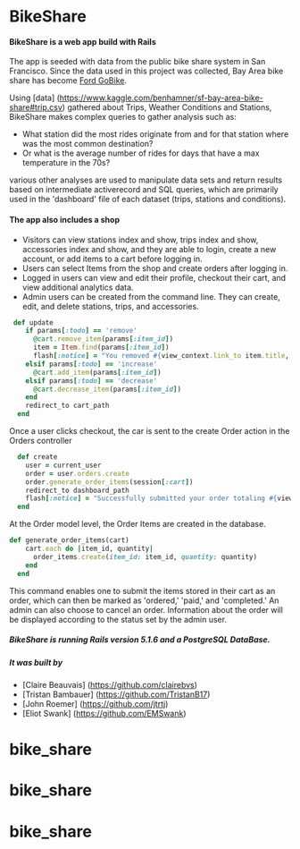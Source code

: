 # BikeShare
#### BikeShare is a web app build with Rails

The app is seeded with data from the public bike share system in San Francisco. Since the data used in this project was collected, Bay Area bike share has become [Ford GoBike](https://www.fordgobike.com/).

Using [data] (https://www.kaggle.com/benhamner/sf-bay-area-bike-share#trip.csv) gathered about Trips, Weather Conditions and Stations, BikeShare makes complex queries to gather analysis such as:

* What station did the most rides originate from and for that station where was the most common destination?
* Or what is the average number of rides for days that have a max temperature in the 70s?

various other analyses are used to manipulate data sets and return results based on intermediate activerecord and SQL queries,
which are primarily used in the 'dashboard' file of each dataset (trips, stations and conditions).


#### The app also includes a shop

* Visitors can view stations index and show, trips index and show, accessories index and show, and they are able to login, create a new account, or add items to a cart before logging in. 
* Users can select Items from the shop and create orders after logging in.
* Logged in users can view and edit their profile, checkout their cart, and view additional analytics data.
* Admin users can be created from the command line. They can create, edit, and delete stations, trips, and accessories.

```ruby
 def update
    if params[:todo] == 'remove'
      @cart.remove_item(params[:item_id])
      item = Item.find(params[:item_id])
      flash[:notice] = "You removed #{view_context.link_to item.title, item_path(item), class: 'has-text-warning'} from your cart."
    elsif params[:todo] == 'increase'
      @cart.add_item(params[:item_id])
    elsif params[:todo] == 'decrease'
      @cart.decrease_item(params[:item_id])
    end
    redirect_to cart_path
  end
```
  Once a user clicks checkout, the car is sent to the create Order action in the Orders controller

```ruby
  def create
    user = current_user
    order = user.orders.create
    order.generate_order_items(session[:cart])
    redirect_to dashboard_path
    flash[:notice] = "Successfully submitted your order totaling #{view_context.number_to_currency(order.total)}"
  end
```
At the Order model level, the Order Items are created in the database.

```ruby
def generate_order_items(cart)
    cart.each do |item_id, quantity|
      order_items.create(item_id: item_id, quantity: quantity)
    end
  end
```

This command enables one to submit the items stored in their cart as an order, which can then be marked as
'ordered,' 'paid,' and 'completed.' An admin can also choose to cancel an order. Information about the
order will be displayed according to the status set by the admin user.

##### BikeShare is running Rails version 5.1.6 and a PostgreSQL DataBase.
##### It was built by
* [Claire Beauvais] (https://github.com/clairebvs)
* [Tristan Bambauer] (https://github.com/TristanB17)
* [John Roemer] (https://github.com/jtrtj)
* [Eliot Swank] (https://github.com/EMSwank)
# bike_share
# bike_share
# bike_share
